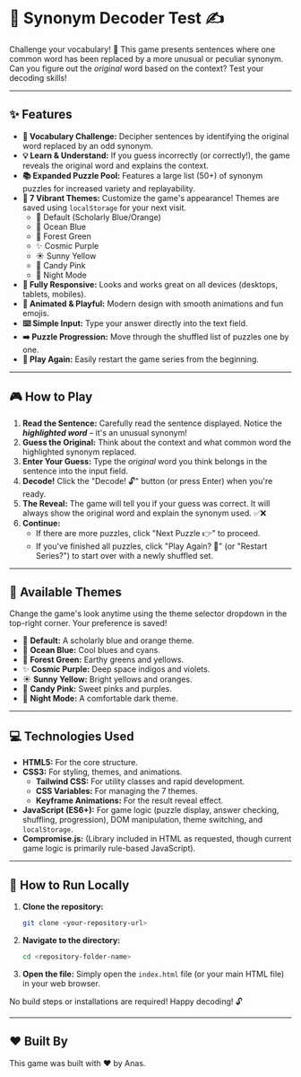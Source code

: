 # 🧐 Synonym Decoder Test ✍️


Challenge your vocabulary! 🤔 This game presents sentences where one common word has been replaced by a more unusual or peculiar synonym. Can you figure out the *original* word based on the context? Test your decoding skills!

---

## ✨ Features

* **🧠 Vocabulary Challenge:** Decipher sentences by identifying the original word replaced by an odd synonym.
* **💡 Learn & Understand:** If you guess incorrectly (or correctly!), the game reveals the original word and explains the context.
* **📚 Expanded Puzzle Pool:** Features a large list (50+) of synonym puzzles for increased variety and replayability.
* **🎨 7 Vibrant Themes:** Customize the game's appearance! Themes are saved using `localStorage` for your next visit.
    * 🎨 Default (Scholarly Blue/Orange)
    * 🌊 Ocean Blue
    * 🌲 Forest Green
    * ✨ Cosmic Purple
    * ☀️ Sunny Yellow
    * 🍬 Candy Pink
    * 🌙 Night Mode
* **📱 Fully Responsive:** Looks and works great on all devices (desktops, tablets, mobiles).
* **🤩 Animated & Playful:** Modern design with smooth animations and fun emojis.
* **⌨️ Simple Input:** Type your answer directly into the text field.
* **➡️ Puzzle Progression:** Move through the shuffled list of puzzles one by one.
* **🔁 Play Again:** Easily restart the game series from the beginning.

---

## 🎮 How to Play

1.  **Read the Sentence:** Carefully read the sentence displayed. Notice the <span style="color:var(--highlight-color); font-weight:bold; font-style:italic;">highlighted word</span> – it's an unusual synonym!
2.  **Guess the Original:** Think about the context and what common word the highlighted synonym replaced.
3.  **Enter Your Guess:** Type the *original* word you think belongs in the sentence into the input field.
4.  **Decode!** Click the "Decode! 🔓" button (or press Enter) when you're ready.
5.  **The Reveal:** The game will tell you if your guess was correct. It will always show the original word and explain the synonym used. ✅❌
6.  **Continue:**
    * If there are more puzzles, click "Next Puzzle 👉" to proceed.
    * If you've finished all puzzles, click "Play Again? 🔁" (or "Restart Series?") to start over with a newly shuffled set.

---

## 🎨 Available Themes

Change the game's look anytime using the theme selector dropdown in the top-right corner. Your preference is saved!

* 🎨 **Default:** A scholarly blue and orange theme.
* 🌊 **Ocean Blue:** Cool blues and cyans.
* 🌲 **Forest Green:** Earthy greens and yellows.
* ✨ **Cosmic Purple:** Deep space indigos and violets.
* ☀️ **Sunny Yellow:** Bright yellows and oranges.
* 🍬 **Candy Pink:** Sweet pinks and purples.
* 🌙 **Night Mode:** A comfortable dark theme.

---

## 💻 Technologies Used

* **HTML5:** For the core structure.
* **CSS3:** For styling, themes, and animations.
    * **Tailwind CSS:** For utility classes and rapid development.
    * **CSS Variables:** For managing the 7 themes.
    * **Keyframe Animations:** For the result reveal effect.
* **JavaScript (ES6+):** For game logic (puzzle display, answer checking, shuffling, progression), DOM manipulation, theme switching, and `localStorage`.
* **Compromise.js:** (Library included in HTML as requested, though current game logic is primarily rule-based JavaScript).

---

## 🏃 How to Run Locally

1.  **Clone the repository:**
    ```bash
    git clone <your-repository-url>
    ```
2.  **Navigate to the directory:**
    ```bash
    cd <repository-folder-name>
    ```
3.  **Open the file:** Simply open the `index.html` file (or your main HTML file) in your web browser.

No build steps or installations are required! Happy decoding! 🔓

---

## ❤️ Built By

This game was built with ❤️ by Anas.
